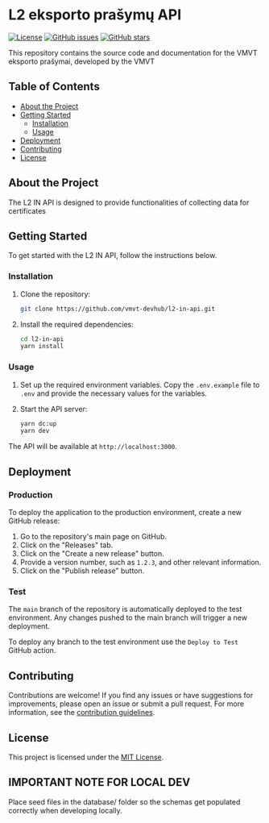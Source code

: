 # L2 eksporto prašymų API

[![License](https://img.shields.io/github/license/vmvt-devhub/l2-in-api)](https://github.com/vmvt-devhub/l2-in-api/blob/main/LICENSE)
[![GitHub issues](https://img.shields.io/github/issues/vmvt-devhub/l2-in-api)](https://github.com/vmvt-devhub/l2-in-api/issues)
[![GitHub stars](https://img.shields.io/github/stars/vmvt-devhub/l2-in-api)](https://github.com/vmvt-devhub/l2-in-api/stargazers)

This repository contains the source code and documentation for the VMVT eksporto prašymai, developed by the VMVT

## Table of Contents

- [About the Project](#about-the-project)
- [Getting Started](#getting-started)
  - [Installation](#installation)
  - [Usage](#usage)
- [Deployment](#deployment)
- [Contributing](#contributing)
- [License](#license)

## About the Project

The L2 IN API is designed to provide functionalities of collecting data for certificates

## Getting Started

To get started with the L2 IN API, follow the instructions below.

### Installation

1. Clone the repository:

   ```bash
   git clone https://github.com/vmvt-devhub/l2-in-api.git
   ```

2. Install the required dependencies:

   ```bash
   cd l2-in-api
   yarn install
   ```

### Usage

1. Set up the required environment variables. Copy the `.env.example` file to `.env` and provide the necessary values for the variables.

2. Start the API server:

   ```bash
   yarn dc:up
   yarn dev
   ```

The API will be available at `http://localhost:3000`.

## Deployment

### Production

To deploy the application to the production environment, create a new GitHub release:

1. Go to the repository's main page on GitHub.
2. Click on the "Releases" tab.
3. Click on the "Create a new release" button.
4. Provide a version number, such as `1.2.3`, and other relevant information.
5. Click on the "Publish release" button.

### Test

The `main` branch of the repository is automatically deployed to the test environment. Any changes pushed to the main
branch will trigger a new deployment.

To deploy any branch to the test environment use the `Deploy to Test` GitHub action.

## Contributing

Contributions are welcome! If you find any issues or have suggestions for improvements, please open an issue or submit a
pull request. For more information, see the [contribution guidelines](./CONTRIBUTING.md).

## License

This project is licensed under the [MIT License](./LICENSE).

## IMPORTANT NOTE FOR LOCAL DEV

Place seed files in the database/ folder so the schemas get populated correctly when developing locally.
